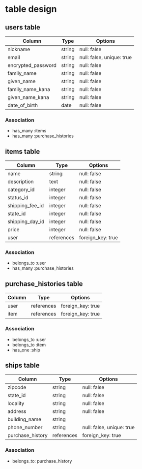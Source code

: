 # table design

## users table

| Column             | Type    | Options                   |
| ------------------ | ------- | ------------------------- |
| nickname           | string  | null: false               |
| email              | string  | null: false, unique: true |
| encrypted_password | string  | null: false               |
| family_name        | string  | null: false               |
| given_name         | string  | null: false               |
| family_name_kana   | string  | null: false               |
| given_name_kana    | string  | null: false               |
| date_of_birth      | date    | null: false               |

### Association

- has_many :items
- has_many :purchase_histories


## items table

| Column           | Type        | Options           |
| ---------------- | ----------- | ----------------- |
| name             | string      | null: false       |
| description      | text        | null: false       |
| category_id      | integer     | null: false       |
| status_id        | integer     | null: false       |
| shipping_fee_id  | integer     | null: false       |
| state_id         | integer     | null: false       |
| shipping_day_id  | integer     | null: false       |
| price            | integer     | null: false       |
| user             | references  | foreign_key: true |

### Association

- belongs_to :user
- has_many :purchase_histories


## purchase_histories table

| Column   | Type        | Options           |
| -------- | ----------- | ----------------- |
| user     | references  | foreign_key: true |
| item     | references  | foreign_key: true |

### Association

- belongs_to :user
- belongs_to :item
- has_one :ship


## ships table

| Column            | Type        | Options                   |
| ----------------- | ----------- | ------------------------- |
| zipcode           | string      | null: false               |
| state_id          | string      | null: false               |
| locality          | string      | null: false               |
| address           | string      | null: false               |
| building_name     | string      |                           |
| phone_number      | string      | null: false, unique: true |
| purchase_history  | references  | foreign_key: true         |

### Association

- belongs_to: purchase_history




